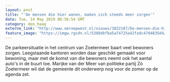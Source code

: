 ```yaml
---
layout: post
title: "'De mensen die hier wonen, maken zich steeds meer zorgen'"
date: Tue, 14 May 2019 08:56:54 GMT
category: den_haag
externe_link: "http://www.omroepwest.nl/nieuws/3832187/De-mensen-die-hier-wonen-maken-zich-steeds-meer-zorgen"
feature_image: "https://imgw.rgcdn.nl/5388dbfba5a74725a42fadc47d4835d4/opener/2855954.jpg"
---
```


De parkeersituatie in het centrum van Zoetermeer baart veel bewoners zorgen. Leegstaande kantoren worden daar geschikt gemaakt voor bewoning, maar met de komst van die bewoners neemt ook het aantal auto's in de buurt toe. Marijke van der Meer van politieke partij Zó Zoetermeer wil dat de gemeente dit onderwerp nog voor de zomer op de agenda zet.
